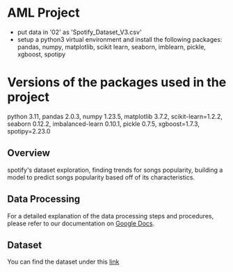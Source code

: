 # AML Project

- put data in '02' as 'Spotify_Dataset_V3.csv'
- setup a python3 virtual environment and install the following packages: pandas, numpy, matplotlib, scikit learn, seaborn, imblearn, pickle, xgboost, spotipy

# Versions of the packages used in the project
python 3.11, pandas 2.0.3, numpy 1.23.5, matplotlib 3.7.2, scikit-learn=1.2.2, seaborn 0.12.2, imbalanced-learn 0.10.1, pickle 0.7.5, xgboost=1.7.3, spotipy=2.23.0

## Overview

spotify's dataset exploration, finding trends for songs popularity, building a model to predict songs popularity based off of its characteristics. 

## Data Processing

For a detailed explanation of the data processing steps and procedures, please refer to our documentation on [Google Docs](https://docs.google.com/document/d/1bCBYLOsEd5QgOVTMdqWv1myQC5ux1-aORcbI_14PdKM/edit?usp=sharing).

## Dataset

You can find the dataset under this [link](https://www.inf.ed.ac.uk/teaching/courses/iaml/aml/data/spotify_data.zip)
